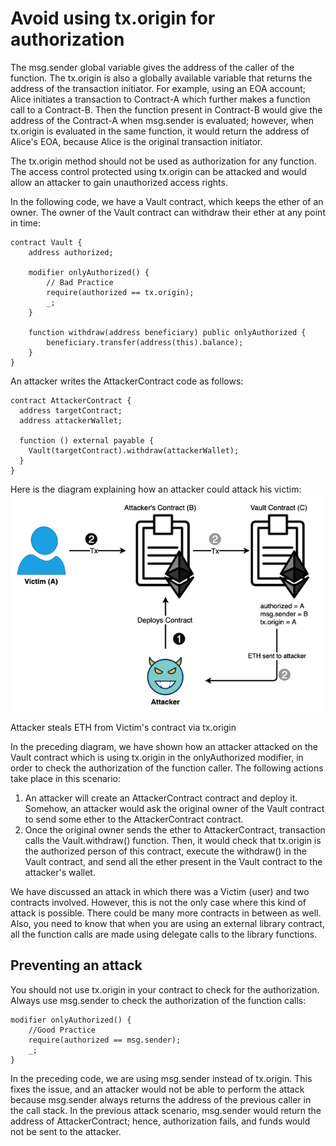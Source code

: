 # Avoid using tx.origin for authorization

The msg.sender global variable gives the address of the caller of the function. The tx.origin is also a globally available variable that returns the address of the transaction initiator. For example, using an EOA account; Alice initiates a transaction to Contract-A which further makes a function call to a Contract-B. Then the function present in Contract-B would give the address of the Contract-A when msg.sender is evaluated; however, when tx.origin is evaluated in the same function, it would return the address of Alice's EOA, because Alice is the original transaction initiator.

The tx.origin method should not be used as authorization for any function. The access control protected using tx.origin can be attacked and would allow an attacker to gain unauthorized access rights.

In the following code, we have a Vault contract, which keeps the ether of an owner. The owner of the Vault contract can withdraw their ether at any point in time:

```
contract Vault {
    address authorized;

    modifier onlyAuthorized() {
        // Bad Practice
        require(authorized == tx.origin);
        _;
    }

    function withdraw(address beneficiary) public onlyAuthorized {
        beneficiary.transfer(address(this).balance);
    }
}
```

An attacker writes the AttackerContract code as follows:

```
contract AttackerContract {
  address targetContract;
  address attackerWallet;

  function () external payable {
    Vault(targetContract).withdraw(attackerWallet);
  }
}
```

Here is the diagram explaining how an attacker could attack his victim:
<img src="./txorigin-attack.png" alt="tx.origin attack"/>

Attacker steals ETH from Victim's contract via tx.origin

In the preceding diagram, we have shown how an attacker attacked on the Vault contract which is using tx.origin in the onlyAuthorized modifier, in order to check the authorization of the function caller. The following actions take place in this scenario:

1. An attacker will create an AttackerContract contract and deploy it. Somehow, an attacker would ask the original owner of the Vault contract to send some ether to the AttackerContract contract.
2. Once the original owner sends the ether to AttackerContract, transaction calls the Vault.withdraw() function. Then, it would check that tx.origin is the authorized person of this contract, execute the withdraw() in the Vault contract, and send all the ether present in the Vault contract to the attacker's wallet.

We have discussed an attack in which there was a Victim (user) and two contracts involved. However, this is not the only case where this kind of attack is possible. There could be many more contracts in between as well. Also, you need to know that when you are using an external library contract, all the function calls are made using delegate calls to the library functions.

## Preventing an attack

You should not use tx.origin in your contract to check for the authorization. Always use msg.sender to check the authorization of the function calls:

```
modifier onlyAuthorized() {
    //Good Practice
    require(authorized == msg.sender);
    _;
}
```

In the preceding code, we are using msg.sender instead of tx.origin. This fixes the issue, and an attacker would not be able to perform the attack because msg.sender always returns the address of the previous caller in the call stack. In the previous attack scenario, msg.sender would return the address of AttackerContract; hence, authorization fails, and funds would not be sent to the attacker.
